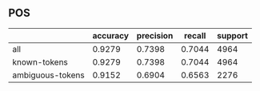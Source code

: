 
## POS

|                  | accuracy | precision | recall | support |
|------------------|----------|-----------|--------|---------|
| all              | 0.9279   | 0.7398    | 0.7044 | 4964    |
| known-tokens     | 0.9279   | 0.7398    | 0.7044 | 4964    |
| ambiguous-tokens | 0.9152   | 0.6904    | 0.6563 | 2276    |

